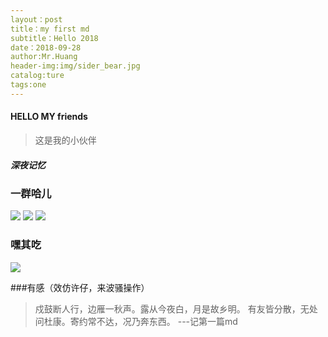 ```yaml
---
layout：post
title：my first md
subtitle：Hello 2018
date：2018-09-28
author:Mr.Huang
header-img:img/sider_bear.jpg
catalog:ture
tags:one
---
```

#### HELLO MY friends
>这是我的小伙伴
##### 深夜记忆
### 一群哈儿
![](https://t1.picb.cc/uploads/2018/12/23/JDSCCe.th.jpg)
![](http://phtxiwt5g.bkt.clouddn.com/5.png)
![](http://phtxiwt5g.bkt.clouddn.com/6.png)

### 嘿其吃
![](http://phtxiwt5g.bkt.clouddn.com/3.png)

###有感（效仿许仔，来波骚操作）
>戍鼓断人行，边雁一秋声。露从今夜白，月是故乡明。
有友皆分散，无处问杜康。寄约常不达，况乃奔东西。
                                ---记第一篇md
